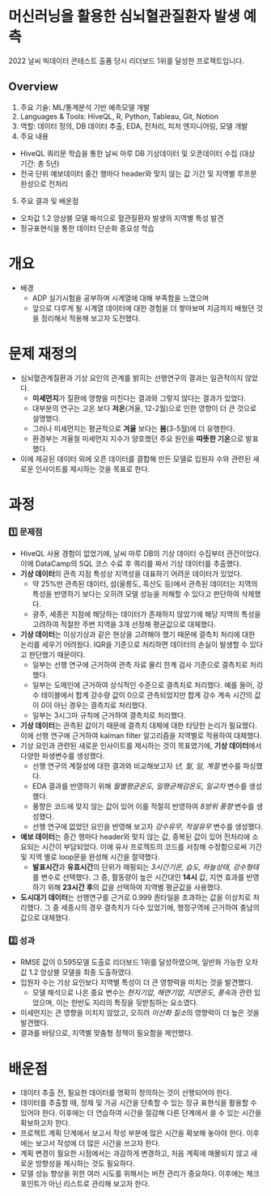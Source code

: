 # 머신러닝을 활용한 심뇌혈관질환자 발생 예측
2022 날씨 빅데이터 콘테스트 출품 당시 리더보드 1위를 달성한 프로젝트입니다.


## Overview
1. 주요 기술: ML/통계분석 기반 예측모델 개발
2. Languages & Tools: HiveQL, R, Python, Tableau, Git, Notion
3. 역할: 데이터 정의, DB 데이터 추출, EDA, 전처리, 피처 엔지니어링, 모델 개발
4. 주요 내용
- HiveQL 쿼리문 학습을 통한 날씨 마루 DB 기상데이터 및 오픈데이터 수집 (대상 기간: 총 5년)
- 전국 단위 예보데이터 중간 행마다 header와 맞지 않는 값 기간 및 지역별 루프문 완성으로 전처리
5. 주요 결과 및 배운점
- 오차값 1.2 앙상블 모델 해석으로 혈관질환자 발생의 지역별 특성 발견
- 정규표현식을 통한 데이터 단순화 중요성 학습


# 개요

- 배경
    - ADP 실기시험을 공부하며 시계열에 대해 부족함을 느꼈으며
    - 앞으로 다루게 될 시계열 데이터에 대한 경험을 더 쌓아보며 지금까지 배웠던 것을 정리해서 적용해 보고자 도전했다.

# 문제 재정의

- 심뇌혈관계질환과 기상 요인의 관계를 밝히는 선행연구의 결과는 일관적이지 않았다.
    - **미세먼지**가 질환에 영향을 미친다는 결과와 그렇지 않다는 결과가 있었다.
    - 대부분의 연구는 고온 보다 **저온**(겨울, 12-2월)으로 인한 영향이 더 큰 것으로 설명했다.
    - 그러나 미세먼지는 평균적으로 **겨울** 보다는 **봄**(3-5월)에 더 유행한다.
    - 환경부는 겨울철 미세먼지 지수가 양호했던 주요 원인을 **따뜻한 기온**으로 발표했다.
- 이에 제공된 데이터 외에 오픈 데이터를 결합해 만든 모델로 입원자 수와 관련된 새로운 인사이트를 제시하는 것을 목표로 한다.

# 과정

### 1️⃣ 문제점

- HiveQL 사용 경험이 없었기에, 날씨 마루 DB의 기상 데이터 수집부터 관건이었다. 이에 DataCamp의 SQL 코스 수료 후 쿼리를 짜서 기상 데이터를 추출했다.
- **기상 데이터**의 관측 지점 특성상 지역성을 대표하기 어려운 데이터가 있었다.
    - 약 25%만 관측된 데이터, 섬(울릉도, 흑산도 등)에서 관측된 데이터는 지역의 특성을 반영하기 보다는 오히려 모델 성능을 저해할 수 있다고 판단하여 삭제했다.
    - 광주, 세종은 지점에 해당하는 데이터가 존재하지 않았기에 해당 지역의 특성을 고려하여 적절한 주변 지역을 3개 선정해 평균값으로 대체했다.
- **기상 데이터**는 이상기상과 같은 현상을 고려해야 했기 때문에 결측치 처리에 대한 논리를 세우기 어려웠다. IQR을 기준으로 처리하면 데이터의 손실이 발생할 수 있다고 판단했기 때문이다.
    - 일부는 선행 연구에 근거하여 관측 자료 물리 한계 검사 기준으로 결측치로 처리했다.
    - 일부는 도메인에 근거하여 상식적인 수준으로 결측치로 처리했다. 예를 들어, 강수 테이블에서 합계 강수량 값이 0으로 관측되었지만 합계 강수 계속 시간의 값이 0이 아닌 경우는 결측치로 처리했다.
    - 일부는 3시그마 규칙에 근거하여 결측치로 처리했다.
- **기상 데이터**는 관측된 값이기 때문에 결측치 대체에 대한 타당한 논리가 필요했다. 이에 선행 연구에 근거하여 kalman filter 알고리즘을 지역별로 적용하여 대체했다.
- 기상 요인과 관련된 새로운 인사이트를 제시하는 것이 목표였기에, **기상 데이터**에서 다양한 파생변수를 생성했다.
    - 선행 연구의 계절성에 대한 결과와 비교해보고자 *년, 월, 일, 계절* 변수를 파싱했다.
    - EDA 결과를 반영하기 위해 *월별평균온도, 일평균체감온도, 일교차* 변수를 생성했다.
    - 풍향은 코드에 맞지 않는 값이 있어 이를 적절히 반영하여 *8방위 풍향* 변수를 생성했다.
    - 선행 연구에 없었던 요인을 반영해 보고자 *강수유무, 적설유무* 변수를 생성했다.
- **예보 데이터**는 중간 행마다 header와 맞지 않는 값, 중복된 값이 있어 전처리에 소요되는 시간이 부담되었다. 이에 유사 프로젝트의 코드를 서칭해 수정함으로써 기간 및 지역 별로 loop문을 완성해 시간을 절약했다.
    - **발표시간**과 **유효시간**의 단위가 매핑되는 *3시간기온, 습도, 하늘상태, 강수형태*를 변수로 선택했다. 그 중, 활동량이 높은 시간대인 **14시** 값, 지연 효과를 반영하기 위해 **23시간 후**의 값을 선택하여 지역별 평균값을 사용했다.
- **도시대기 데이터**는 선행연구를 근거로 0.999 퀀타일을 초과하는 값을 이상치로 처리했다. 그 중 세종시의 경우 결측치가 다수 있었기에, 행정구역에 근거하여 충남의 값으로 대체했다.

### 2️⃣ 성과

- RMSE 값이 0.595모델 도출로 리더보드 1위를 달성하였으며, 일반화 가능한 오차값 1.2 앙상블 모델을 최종 도출하였다.
- 입원자 수는 기상 요인보다 지역별 특성이 더 큰 영향력을 미치는 것을 발견했다.
    - 모델 해석으로 나온 중요 변수는 *현지기압, 해면기압, 지면온도, 풍속*과 관련 있었으며, 이는 한반도 지리의 특징을 뒷받침하는 요소였다.
- 미세먼지는 큰 영향을 미치지 않았고, 오히려 *이산화 질소*의 영향력이 더 높은 것을 발견했다.
- 결과를 바탕으로, 지역별 맞춤형 정책이 필요함을 제언했다.

# 배운점

- 데이터 추출 전, 필요한 데이터를 명확히 정의하는 것이 선행되어야 한다.
- 데이터를 추출할 때, 정제 및 가공 시간을 단축할 수 있는 정규 표현식을 활용할 수 있어야 한다. 이후에는 더 연습하여 시간을 절감해 다른 단계에서 쓸 수 있는 시간을 확보하고자 한다.
- 프로젝트 계획 단계에서 보고서 작성 부분에 많은 시간을 확보해 놓아야 한다. 이후에는 보고서 작성에 더 많은 시간을 쓰고자 한다.
- 계획 변경이 필요한 시점에서는 과감하게 변경하고, 처음 계획에 매몰되지 않고 새로운 방향성을 제시하는 것도 필요하다.
- 모델 성능 향상을 위한 여러 시도를 위해서는 버전 관리가 중요하다. 이후에는 체크포인트가 아닌 리스트로 관리해 보고자 한다.
